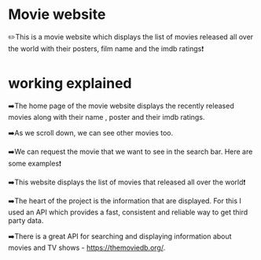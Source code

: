 # Movie website
✏️This is a movie website which displays the list of movies released all over the world with their posters, film name and the imdb ratings❗
 

#  working explained

➡️The home page of the movie website displays the recently released movies along with their name , poster and their imdb ratings. 


➡️As we scroll down, we can see other movies too.


➡️We can request the movie that we want to see in the search bar. Here are some examples❗

➡️This website displays the list of movies that released all over the world❗


➡️The heart of the project is the information that are displayed. For this I used an API which provides a fast, consistent and reliable way to get third party data.

➡️There is a great API for searching and displaying information about movies and TV shows - https://themoviedb.org/.






